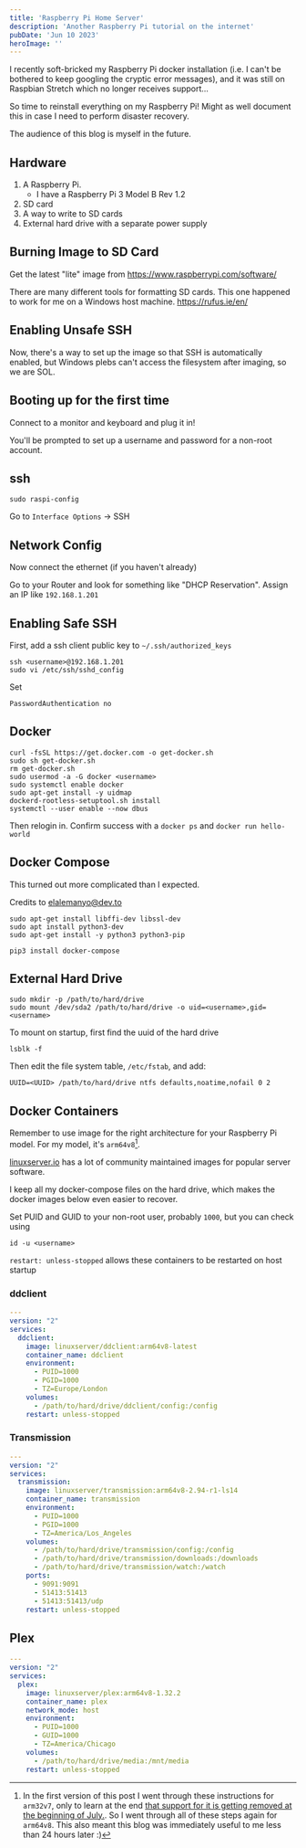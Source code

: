 ```yaml
---
title: 'Raspberry Pi Home Server'
description: 'Another Raspberry Pi tutorial on the internet'
pubDate: 'Jun 10 2023'
heroImage: ''
---
```


I recently soft-bricked my Raspberry Pi docker installation (i.e. I can't be bothered to keep googling the cryptic error messages), and it was still on Raspbian Stretch which no longer receives support...

So time to reinstall everything on my Raspberry Pi! Might as well document this in case I need to perform disaster recovery.

The audience of this blog is myself in the future.

## Hardware
1. A Raspberry Pi.
	- I have a Raspberry Pi 3 Model B Rev 1.2
1. SD card
1. A way to write to SD cards
1. External hard drive with a separate power supply

## Burning Image to SD Card
Get the latest "lite" image from https://www.raspberrypi.com/software/

There are many different tools for formatting SD cards. This one happened to work for me on a Windows host machine. https://rufus.ie/en/

## Enabling Unsafe SSH
Now, there's a way to set up the image so that SSH is automatically enabled, but Windows plebs can't access the filesystem after imaging, so we are SOL.

## Booting up for the first time
Connect to a monitor and keyboard and plug it in!

You'll be prompted to set up a username and password for a non-root account.

## ssh
```
sudo raspi-config
```
Go to `Interface Options` -> SSH

## Network Config
Now connect the ethernet (if you haven't already)

Go to your Router and look for something like "DHCP Reservation". Assign an IP like `192.168.1.201`

## Enabling Safe SSH
First, add a ssh client public key to `~/.ssh/authorized_keys`

```shell
ssh <username>@192.168.1.201
sudo vi /etc/ssh/sshd_config
```
Set
```
PasswordAuthentication no
```

## Docker
```shell
curl -fsSL https://get.docker.com -o get-docker.sh
sudo sh get-docker.sh
rm get-docker.sh
sudo usermod -a -G docker <username>
sudo systemctl enable docker
sudo apt-get install -y uidmap
dockerd-rootless-setuptool.sh install
systemctl --user enable --now dbus
```

Then relogin in. Confirm success with a `docker ps` and `docker run hello-world`

## Docker Compose
This turned out more complicated than I expected.

Credits to [elalemanyo@dev.to](https://dev.to/elalemanyo/how-to-install-docker-and-docker-compose-on-raspberry-pi-1mo)
```
sudo apt-get install libffi-dev libssl-dev
sudo apt install python3-dev
sudo apt-get install -y python3 python3-pip

pip3 install docker-compose
```

<!--- Not sure if this is reproducible
## Detour
I hate it here.

```
ERROR: for ddclient  Get "https://registry-1.docker.io/v2/linuxserver/ddclient/manifests/sha256:512d82147283b540f92087e5018001c225fca072b932fe9d6914d1027f4113b8": dial tcp: lookup registry-1.docker.io on 192.168.1.1:53: no such host
```

There's a lot of solutions out there posted but this is the one that finally worked for me: https://stackoverflow.com/a/55770800

```
sudo apt install resolvconf
sudo vi /etc/resolvconf/resolv.conf.d/original
```
Remove `nameserver 192.168.1.1`

```
sudo vi /etc/resolvconf/resolv.conf.d/base
```
Add
```
nameserver 8.8.8.8
nameserver 8.8.4.4
```
Run
```
sudo resolvconf -u
```

I even went into my router settings again and changed these to Google DNS
```
Servers allocated with DHCP requests:
DHCP DNS Type: Default Servers Custom Servers
Primary DNS:
Secondary DNS:
```
Need to check again later


I'm guessing this is less of a Docker problem and more of a general DNS thing.

This took way too long
-->

## External Hard Drive
```
sudo mkdir -p /path/to/hard/drive
sudo mount /dev/sda2 /path/to/hard/drive -o uid=<username>,gid=<username>
```

To mount on startup, first find the uuid of the hard drive
```
lsblk -f
```

Then edit the file system table, `/etc/fstab`, and add:
```
UUID=<UUID> /path/to/hard/drive ntfs defaults,noatime,nofail 0 2
```

## Docker Containers
Remember to use image for the right architecture for your Raspberry Pi model. For my model, it's `arm64v8`[^1].

[^1]: In the first version of this post I went through these instructions for `arm32v7`, only to learn at the end [that support for it is getting removed at the beginning of July.](https://www.linuxserver.io/armhf). So I went through all of these steps again for `arm64v8`. This also meant this blog was immediately useful to me less than 24 hours later :)

[linuxserver.io](https://www.linuxserver.io/) has a lot of community maintained images for popular server software.


I keep all my docker-compose files on the hard drive, which makes the docker images below even easier to recover.

Set PUID and GUID to your non-root user, probably `1000`, but you can check using
```
id -u <username>
```

`restart: unless-stopped` allows these containers to be restarted on host startup

### ddclient
```yaml
---
version: "2"
services:
  ddclient:
    image: linuxserver/ddclient:arm64v8-latest
    container_name: ddclient
    environment:
      - PUID=1000
      - PGID=1000
      - TZ=Europe/London
    volumes:
      - /path/to/hard/drive/ddclient/config:/config
    restart: unless-stopped

```

### Transmission
```yaml
---
version: "2"
services:
  transmission:
    image: linuxserver/transmission:arm64v8-2.94-r1-ls14
    container_name: transmission
    environment:
      - PUID=1000
      - PGID=1000
      - TZ=America/Los_Angeles
    volumes:
      - /path/to/hard/drive/transmission/config:/config
      - /path/to/hard/drive/transmission/downloads:/downloads
      - /path/to/hard/drive/transmission/watch:/watch
    ports:
      - 9091:9091
      - 51413:51413
      - 51413:51413/udp
    restart: unless-stopped
```

## Plex
```yaml
---
version: "2"
services:
  plex:
    image: linuxserver/plex:arm64v8-1.32.2
    container_name: plex
    network_mode: host
    environment:
      - PUID=1000
      - GUID=1000
      - TZ=America/Chicago
    volumes:
      - /path/to/hard/drive/media:/mnt/media
    restart: unless-stopped
```
